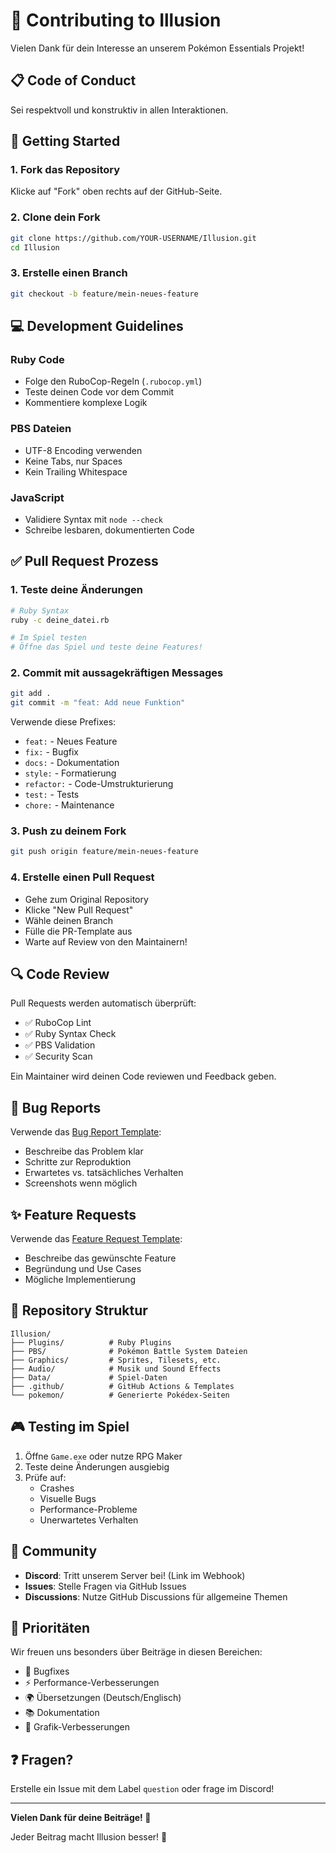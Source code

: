 # 🤝 Contributing to Illusion

Vielen Dank für dein Interesse an unserem Pokémon Essentials Projekt!

## 📋 Code of Conduct

Sei respektvoll und konstruktiv in allen Interaktionen.

## 🚀 Getting Started

### 1. Fork das Repository
Klicke auf "Fork" oben rechts auf der GitHub-Seite.

### 2. Clone dein Fork
```bash
git clone https://github.com/YOUR-USERNAME/Illusion.git
cd Illusion
```

### 3. Erstelle einen Branch
```bash
git checkout -b feature/mein-neues-feature
```

## 💻 Development Guidelines

### Ruby Code
- Folge den RuboCop-Regeln (`.rubocop.yml`)
- Teste deinen Code vor dem Commit
- Kommentiere komplexe Logik

### PBS Dateien
- UTF-8 Encoding verwenden
- Keine Tabs, nur Spaces
- Kein Trailing Whitespace

### JavaScript
- Validiere Syntax mit `node --check`
- Schreibe lesbaren, dokumentierten Code

## ✅ Pull Request Prozess

### 1. Teste deine Änderungen
```bash
# Ruby Syntax
ruby -c deine_datei.rb

# Im Spiel testen
# Öffne das Spiel und teste deine Features!
```

### 2. Commit mit aussagekräftigen Messages
```bash
git add .
git commit -m "feat: Add neue Funktion"
```

Verwende diese Prefixes:
- `feat:` - Neues Feature
- `fix:` - Bugfix
- `docs:` - Dokumentation
- `style:` - Formatierung
- `refactor:` - Code-Umstrukturierung
- `test:` - Tests
- `chore:` - Maintenance

### 3. Push zu deinem Fork
```bash
git push origin feature/mein-neues-feature
```

### 4. Erstelle einen Pull Request
- Gehe zum Original Repository
- Klicke "New Pull Request"
- Wähle deinen Branch
- Fülle die PR-Template aus
- Warte auf Review von den Maintainern!

## 🔍 Code Review

Pull Requests werden automatisch überprüft:
- ✅ RuboCop Lint
- ✅ Ruby Syntax Check
- ✅ PBS Validation
- ✅ Security Scan

Ein Maintainer wird deinen Code reviewen und Feedback geben.

## 🐛 Bug Reports

Verwende das [Bug Report Template](.github/ISSUE_TEMPLATE/bug_report.md):
- Beschreibe das Problem klar
- Schritte zur Reproduktion
- Erwartetes vs. tatsächliches Verhalten
- Screenshots wenn möglich

## ✨ Feature Requests

Verwende das [Feature Request Template](.github/ISSUE_TEMPLATE/feature_request.md):
- Beschreibe das gewünschte Feature
- Begründung und Use Cases
- Mögliche Implementierung

## 📁 Repository Struktur

```
Illusion/
├── Plugins/          # Ruby Plugins
├── PBS/              # Pokémon Battle System Dateien
├── Graphics/         # Sprites, Tilesets, etc.
├── Audio/            # Musik und Sound Effects
├── Data/             # Spiel-Daten
├── .github/          # GitHub Actions & Templates
└── pokemon/          # Generierte Pokédex-Seiten
```

## 🎮 Testing im Spiel

1. Öffne `Game.exe` oder nutze RPG Maker
2. Teste deine Änderungen ausgiebig
3. Prüfe auf:
   - Crashes
   - Visuelle Bugs
   - Performance-Probleme
   - Unerwartetes Verhalten

## 💬 Community

- **Discord**: Tritt unserem Server bei! (Link im Webhook)
- **Issues**: Stelle Fragen via GitHub Issues
- **Discussions**: Nutze GitHub Discussions für allgemeine Themen

## 🎯 Prioritäten

Wir freuen uns besonders über Beiträge in diesen Bereichen:
- 🐛 Bugfixes
- ⚡ Performance-Verbesserungen
- 🌍 Übersetzungen (Deutsch/Englisch)
- 📚 Dokumentation
- 🎨 Grafik-Verbesserungen

## ❓ Fragen?

Erstelle ein Issue mit dem Label `question` oder frage im Discord!

---

**Vielen Dank für deine Beiträge! 🎉**

Jeder Beitrag macht Illusion besser! 💪
